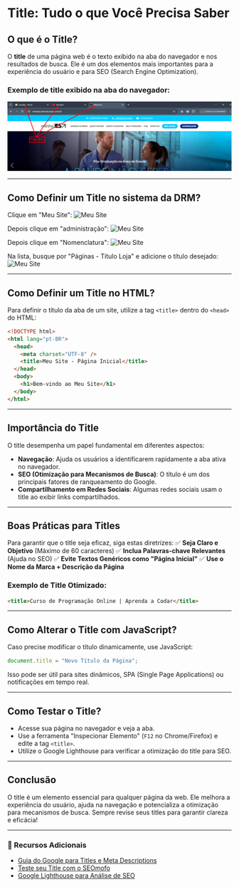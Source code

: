 # Title: Tudo o que Você Precisa Saber

## O que é o Title?

O **title** de uma página web é o texto exibido na aba do navegador e nos resultados de busca. Ele é um dos elementos mais importantes para a experiência do usuário e para SEO (Search Engine Optimization).

### Exemplo de title exibido na aba do navegador:

![Exemplo de Title](https://github.com/IsaiasSantanaDosSantos/O-QUE-E-FAVICON/blob/main/title-page/image/pageTitle.png)

---

## Como Definir um Title no sistema da DRM?

Clique em "Meu Site":
![Meu Site](https://github.com/DRMEducacao/Template-Ocean/blob/main/image/meuSite.png)

Depois clique em "administração":
![Meu Site](https://github.com/DRMEducacao/Template-Ocean/blob/main/title-page/image/admin.png)

Depois clique em "Nomenclatura":
![Meu Site](https://github.com/DRMEducacao/Template-Ocean/blob/main/title-page/image/nomenclatura.png)

Na lista, busque por "Páginas - Título Loja" e adicione o título desejado:
![Meu Site](https://github.com/DRMEducacao/Template-Ocean/blob/main/title-page/image/editar.png)

---

## Como Definir um Title no HTML?

Para definir o título da aba de um site, utilize a tag `<title>` dentro do `<head>` do HTML:

```html
<!DOCTYPE html>
<html lang="pt-BR">
  <head>
    <meta charset="UTF-8" />
    <title>Meu Site - Página Inicial</title>
  </head>
  <body>
    <h1>Bem-vindo ao Meu Site</h1>
  </body>
</html>
```

---

## Importância do Title

O title desempenha um papel fundamental em diferentes aspectos:

- **Navegação**: Ajuda os usuários a identificarem rapidamente a aba ativa no navegador.
- **SEO (Otimização para Mecanismos de Busca)**: O título é um dos principais fatores de ranqueamento do Google.
- **Compartilhamento em Redes Sociais**: Algumas redes sociais usam o title ao exibir links compartilhados.

---

## Boas Práticas para Titles

Para garantir que o title seja eficaz, siga estas diretrizes:
✅ **Seja Claro e Objetivo** (Máximo de 60 caracteres)
✅ **Inclua Palavras-chave Relevantes** (Ajuda no SEO)
✅ **Evite Textos Genéricos como "Página Inicial"**
✅ **Use o Nome da Marca + Descrição da Página**

### Exemplo de Title Otimizado:

```html
<title>Curso de Programação Online | Aprenda a Codar</title>
```

---

## Como Alterar o Title com JavaScript?

Caso precise modificar o título dinamicamente, use JavaScript:

```javascript
document.title = "Novo Título da Página";
```

Isso pode ser útil para sites dinâmicos, SPA (Single Page Applications) ou notificações em tempo real.

---

## Como Testar o Title?

- Acesse sua página no navegador e veja a aba.
- Use a ferramenta "Inspecionar Elemento" (`F12` no Chrome/Firefox) e edite a tag `<title>`.
- Utilize o Google Lighthouse para verificar a otimização do title para SEO.

---

## Conclusão

O title é um elemento essencial para qualquer página da web. Ele melhora a experiência do usuário, ajuda na navegação e potencializa a otimização para mecanismos de busca. Sempre revise seus titles para garantir clareza e eficácia!

---

### 📌 Recursos Adicionais

- [Guia do Google para Titles e Meta Descriptions](https://developers.google.com/search/docs/appearance/title-link?hl=pt-br)
- [Teste seu Title com o SEOmofo](http://www.seomofo.com/snippet-optimizer.html)
- [Google Lighthouse para Análise de SEO](https://developers.google.com/web/tools/lighthouse/)
